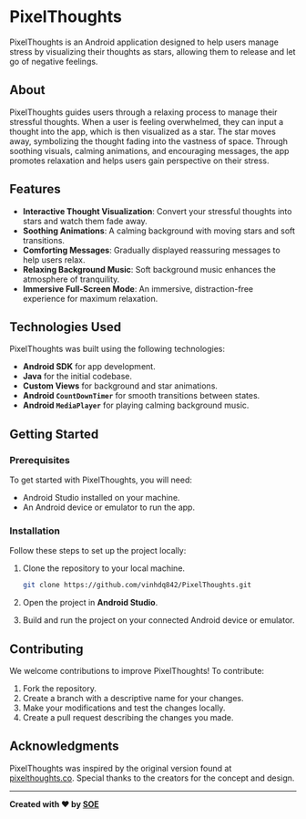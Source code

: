 # PixelThoughts

PixelThoughts is an Android application designed to help users manage stress by visualizing their thoughts as stars, allowing them to release and let go of negative feelings.

## About

PixelThoughts guides users through a relaxing process to manage their stressful thoughts. When a user is feeling overwhelmed, they can input a thought into the app, which is then visualized as a star. The star moves away, symbolizing the thought fading into the vastness of space. Through soothing visuals, calming animations, and encouraging messages, the app promotes relaxation and helps users gain perspective on their stress.

## Features

- **Interactive Thought Visualization**: Convert your stressful thoughts into stars and watch them fade away.
- **Soothing Animations**: A calming background with moving stars and soft transitions.
- **Comforting Messages**: Gradually displayed reassuring messages to help users relax.
- **Relaxing Background Music**: Soft background music enhances the atmosphere of tranquility.
- **Immersive Full-Screen Mode**: An immersive, distraction-free experience for maximum relaxation.

## Technologies Used

PixelThoughts was built using the following technologies:

- **Android SDK** for app development.
- **Java** for the initial codebase.
- **Custom Views** for background and star animations.
- **Android `CountDownTimer`** for smooth transitions between states.
- **Android `MediaPlayer`** for playing calming background music.

## Getting Started

### Prerequisites

To get started with PixelThoughts, you will need:

- Android Studio installed on your machine.
- An Android device or emulator to run the app.

### Installation

Follow these steps to set up the project locally:

1. Clone the repository to your local machine.
   ```bash
   git clone https://github.com/vinhdq842/PixelThoughts.git
   ```

2. Open the project in **Android Studio**.
3. Build and run the project on your connected Android device or emulator.

## Contributing

We welcome contributions to improve PixelThoughts! To contribute:

1. Fork the repository.
2. Create a branch with a descriptive name for your changes.
3. Make your modifications and test the changes locally.
4. Create a pull request describing the changes you made.

## Acknowledgments

PixelThoughts was inspired by the original version found at [pixelthoughts.co](https://www.pixelthoughts.co/). Special thanks to the creators for the concept and design.

---

**Created with ❤️ by [SOE](https://github.com/vinhdq842)**